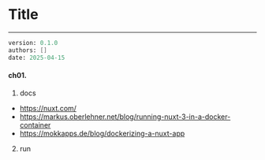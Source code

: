 # Title
---
```meta
version: 0.1.0
authors: []
date: 2025-04-15
```


#### ch01. 
1. docs
- https://nuxt.com/
- https://markus.oberlehner.net/blog/running-nuxt-3-in-a-docker-container
- https://mokkapps.de/blog/dockerizing-a-nuxt-app

2. run
```
```
